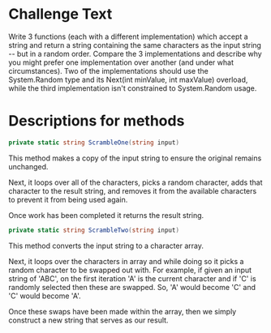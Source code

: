 # Challenge Text

Write 3 functions (each with a different implementation) which accept a
string and return a string containing the same characters as the input
string -- but in a random order. Compare the 3 implementations and
describe why you might prefer one implementation over another
(and under what circumstances). Two of the implementations should use
the System.Random type and its Next(int minValue, int maxValue)
overload, while the third implementation isn't constrained to
System.Random usage.

# Descriptions for methods

```csharp
private static string ScrambleOne(string input)
```

This method makes a copy of the input string to ensure the original remains
unchanged.

Next, it loops over all of the characters, picks a random character, adds that
character to the result string, and removes it from the available characters to
prevent it from being used again.

Once work has been completed it returns the result string.

```csharp
private static string ScrambleTwo(string input)
```

This method converts the input string to a character array.

Next, it loops over the characters in array and while doing so it picks a random character
to be swapped out with. For example, if given an input string of 'ABC', on the first
iteration 'A' is the current character and if 'C' is randomly selected then these are
swapped. So, 'A' would become 'C' and 'C' would become 'A'.

Once these swaps have been made within the array, then we simply construct a new
string that serves as our result.
